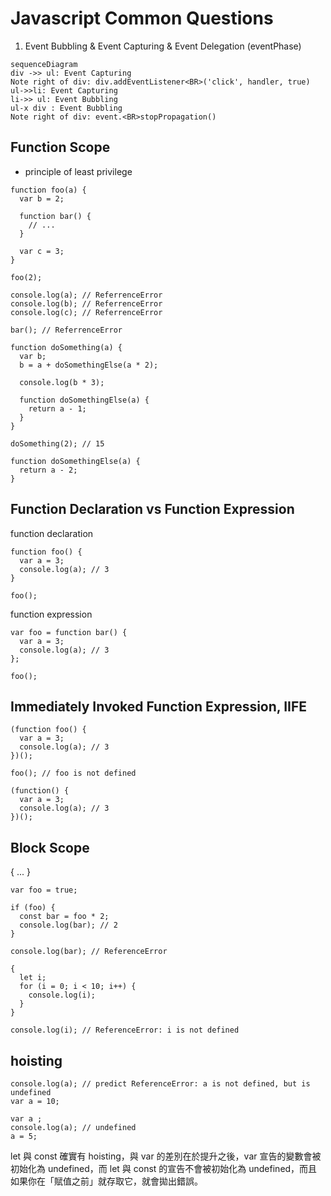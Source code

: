 # Javascript Common Questions
 
 1. Event Bubbling & Event Capturing & Event Delegation (eventPhase)
```mermaid
sequenceDiagram
div ->> ul: Event Capturing
Note right of div: div.addEventListener<BR>('click', handler, true)
ul->>li: Event Capturing
li->> ul: Event Bubbling
ul-x div : Event Bubbling
Note right of div: event.<BR>stopPropagation()
```
## Function Scope

 - principle of least privilege

```
function foo(a) {
  var b = 2;

  function bar() {
    // ...
  }

  var c = 3;
}

foo(2);

console.log(a); // ReferrenceError
console.log(b); // ReferrenceError
console.log(c); // ReferrenceError

bar(); // ReferrenceError
```
```
function doSomething(a) {
  var b;
  b = a + doSomethingElse(a * 2);

  console.log(b * 3);

  function doSomethingElse(a) {
    return a - 1;
  }
}

doSomething(2); // 15

function doSomethingElse(a) {
  return a - 2;
}
```
## Function Declaration vs Function Expression

function declaration

```
function foo() {
  var a = 3;
  console.log(a); // 3
}

foo();

```

function expression

```
var foo = function bar() {
  var a = 3;
  console.log(a); // 3
};

foo();

```
## Immediately Invoked Function Expression, IIFE
```
(function foo() {
  var a = 3;
  console.log(a); // 3
})();

foo(); // foo is not defined
```
```
(function() {
  var a = 3;
  console.log(a); // 3
})();
```
## Block Scope
{ ... }
```
var foo = true;

if (foo) {
  const bar = foo * 2;
  console.log(bar); // 2
}

console.log(bar); // ReferenceError
```
```
{
  let i;
  for (i = 0; i < 10; i++) {
    console.log(i);
  }
}

console.log(i); // ReferenceError: i is not defined
```
## hoisting
```
console.log(a); // predict ReferenceError: a is not defined, but is undefined
var a = 10;
```
```
var a ;
console.log(a); // undefined 
a = 5;
```
let 與 const 確實有 hoisting，與 var 的差別在於提升之後，var 宣告的變數會被初始化為 undefined，而 let 與 const 的宣告不會被初始化為 undefined，而且如果你在「賦值之前」就存取它，就會拋出錯誤。
